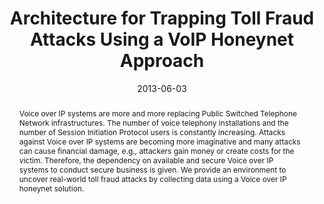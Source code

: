 ---
abstract: Voice over IP systems are more and more replacing Public Switched Telephone
  Network infrastructures. The number of voice telephony installations and the number
  of Session Initiation Protocol users is constantly increasing. Attacks against Voice
  over IP systems are becoming more imaginative and many attacks can cause financial
  damage, e.g., attackers gain money or create costs for the victim. Therefore, the
  dependency on available and secure Voice over IP systems to conduct secure business
  is given. We provide an environment to uncover real-world toll fraud attacks by
  collecting data using a Voice over IP honeynet solution.
authors:
- Markus Gruber
- Christian Schanes
- Florian Fankhauser
- Martin Moutran
- Thomas Grechenig
date: '2013-06-03'
featured: false
links:
- name: Publik
  url: https://publik.tuwien.ac.at/showentry.php?ID=226061&lang=2
publication_types:
- '1'
publishDate: '2013-06-03'
specifics: 'Vortrag: 7th International Conference on Network and System Security (NSS
  2013), Madrid, Spanien; 03.06.2013 - 04.06.2013; in: "Network and System Security",
  J. Lopez, X. Huang, R. Sandhu (Hrg.); Springer Lecture Notes in Computer Science,
  Berlin - Heidelberg (2013), ISBN: 978-3-642-38630-5; S. 628 - 634.'
title: Architecture for Trapping Toll Fraud Attacks Using a VoIP Honeynet Approach
url_pdf: ''
---